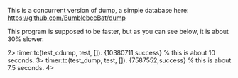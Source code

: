 This is a concurrent version of dump, a simple database here: https://github.com/BumblebeeBat/dump

This program is supposed to be faster, but as you can see below, it is about 30% slower.


2> timer:tc(test_cdump, test, []).
{10380711,success} % this is about 10 seconds.
3> timer:tc(test_dump, test, []).
{7587552,success}  % this is about 7.5 seconds.
4> 